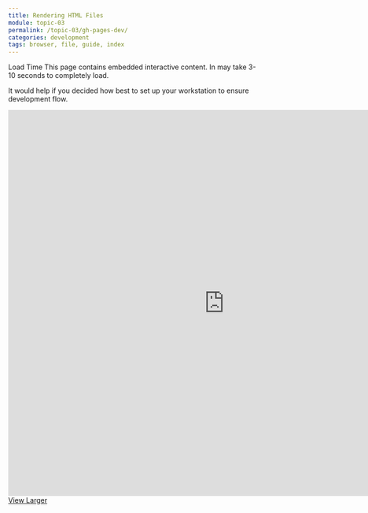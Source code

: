 ```yaml
---
title: Rendering HTML Files
module: topic-03
permalink: /topic-03/gh-pages-dev/
categories: development
tags: browser, file, guide, index
---
```


<div class="divider-heading"></div>


<span class="label label-warning">Load Time</span> This page contains embedded interactive content. In may take 3-10 seconds to completely load.

It would help if you decided how best to set up your workstation to ensure development flow.

<iframe src="https://umontanamediaarts.com/MART341/wp-admin/admin-ajax.php?action=h5p_embed&id=17" width="877" height="785" frameborder="0" allowfullscreen="allowfullscreen"></iframe><script src="https://umontanamediaarts.com/MART341/wp-content/plugins/h5p/h5p-php-library/js/h5p-resizer.js" charset="UTF-8"></script>
<a href="https://umontanamediaarts.com/MART341/wp-admin/admin-ajax.php?action=h5p_embed&id=17" class="btn btn-default btn-xs" target="_blank">View Larger</a>
